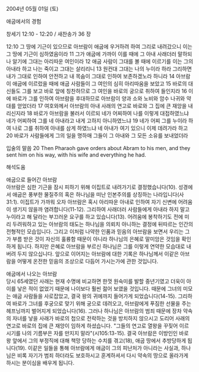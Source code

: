 2004년 05월 01일 (토)

애굽에서의 경험



창세기 12:10 - 12:20 / 새찬송가 36 장


12:10 그 땅에 기근이 있으므로 아브람이 애굽에 우거하려 하여 그리로 내려갔으니 이는 그 땅에 기근이 심하였음이라 11 그가 애굽에 가까이 이를 때에 그 아내 사래더러 말하되 나 알기에 그대는 아리따운 여인이라 12 애굽 사람이 그대를 볼 때에 이르기를 이는 그의 아내라 하고 나는 죽이고 그대는 살리리니 13 원컨대 그대는 나의 누이라 하라 그리하면 내가 그대로 인하여 안전하고 내 목숨이 그대로 인하여 보존하겠노라 하니라 14 아브람이 애굽에 이르렀을 때에 애굽 사람들이 그 여인의 심히 아리따움을 보았고 15 바로의 대신들도 그를 보고 바로 앞에 칭찬하므로 그 여인을 바로의 궁으로 취하여 들인지라 16 이에 바로가 그를 인하여 아브람을 후대하므로 아브람이 양과 소와 노비와 암수 나귀와 약대를 얻었더라 17 여호와께서 아브람의 아내 사래의 연고로 바로와 그 집에 큰 재앙을 내리신지라 18 바로가 아브람을 불러서 이르되 네가 어찌하여 나를 이렇게 대접하였느냐 네가 어찌하여 그를 네 아내라고 내게 고하지 아니하였느냐 19 네가 어찌 그를 누이라 하여 나로 그를 취하여 아내를 삼게 하였느냐 네 아내가 여기 있으니 이제 데려가라 하고 20 바로가 사람들에게 그의 일을 명하매 그들이 그 아내와 그 모든 소유를 보내었더라

입술의 말씀
20 Then Pharaoh gave orders about Abram to his men, and they sent him on his way, with his wife and everything he had.

해석도움





애굽으로 들어간 아브람  
아브람은 심한 기근을 잠시 피하기 위해 이집트로 내려가기로 결정했습니다(10). 성경에서 애굽은 풍부한 물질주의 혹은 하나님을 떠난 인본주의를 상징하는 나라입니다(사31:1). 이집트가 가까워 오자 아브람은 혹시 아리따운 아내로 인하여 자기 신변에 어려움이 생기지 않을까 염려합니다(11-12). 그리하여 사래더러 사람들에게 아내라 하지 말고 누이라고 해 달라는 부끄러운 요구를 하고 있습니다(13). 어려움에 봉착하기도 전에 미리 두려워하고 있는 아브람의 태도는 하나님을 의뢰치 아니하는 결정에 뒤따르는 인간의 전형적인 모습입니다. 그리고 이처럼 나약한 인품과 믿음의 아브람을 보면서 우리는 그가 부름 받은 것이 자신의 훌륭함 때문이 아니라 하나님의 은혜로 말미암은 것임을 확인하게 됩니다. 하지만 은혜로 아브람을 부르신 하나님은 그를 이렇게 연약한 모습대로 내버려 두지 않으십니다. 앞으로 이어지는 아브람에 대한 기록은 하나님께서 이같은 아브람을 어떻게 온전한 믿음의 조상으로 다듬어 가시는가에 관한 것입니다. 

애굽에서 나오는 아브람  
당시 65세였던 사래는 현재 수명에 비교하면 한껏 원숙미를 발할 중년기였고 더욱이 아이를 낳은 적이 없었기 때문에 나이보다 훨씬 젊어 보였을 것입니다. 때문에 그녀의 미모는 애굽 사람들을 사로잡았고, 결국 왕의 귀에까지 들어가게 되었습니다(14-15). 그리하여 바로가 그녀를 후궁으로 맞기 위해 궁으로 데려오고, 아브람에게 푸짐한 선물을 주는 헤프닝까지 벌어지게 되었습니다(16). 그러나 하나님은 아브람의 범죄 때문에 장차 약속의 자녀를 낳을 사래가 바로의 첩으로 전락하는 것을 방치하지 않으시고 도리어 사래의 연고로 바로의 집에 큰 재앙이 임하게 하셨습니다. "그들의 연고로 열왕을 꾸짖어 이르시기를 나의 기름부은 자를 만지지 말라"(시105:13-15). 결국 아브람은 이방인인 바로 왕 앞에서 그의 부정직에 대해 책망 당하는 수치를 겪고(18), 애굽 땅에서 추방당하게 됩니다(19). 이같은 일들을 통해 아브람에게 애굽이 그의 피난처가 아니라는 사실과, 하나님은 비록 자기가 범죄 하더라도 보호하시고 훈계하셔서 다시 약속의 땅으로 올라가게 하시는 분이심을 배우게 됩니다.